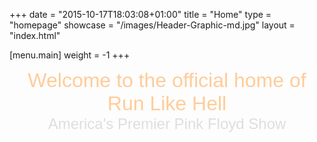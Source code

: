 +++
date = "2015-10-17T18:03:08+01:00"
title = "Home"
type = "homepage"
showcase = "/images/Header-Graphic-md.jpg"
layout = "index.html"

[menu.main]
weight = -1
+++

<!-- SEE _index.md FOR SLIDESHOW SETTINGS AND OTHER -->

<section id="top-b" class="grid-block">
	<div class="wrapper">
		<div class="grid-box width100 grid-h">
			<div class="module mod-box  deepest">
				<div><p style="text-align: center;"><span style="font-size: 24pt; font-family: verdana,geneva,sans-serif; color: #ffcc99;">Welcome to the official home of Run Like Hell </span><br /><span style="font-size: 18pt; font-family: verdana,geneva,sans-serif; color: #dedede;">America's Premier Pink Floyd Show</span></p></div>
			</div>
		</div>
	</div>
</section>